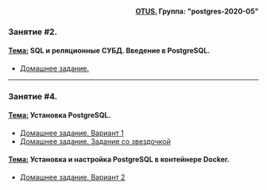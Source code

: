 <div align="right"><h4><a href="https://otus.ru/">OTUS.</a> Группа: "postgres-2020-05"</div>

### **Занятие #2.**
#### <u>Тема:</u> SQL и реляционные СУБД. Введение в PostgreSQL.
- [Домашнее задание.](https://github.com/radchenkoam/OTUS-postgres-2020-05/blob/dev/lessons/lesson%20%232%20homework.md "Ctrl+click - new tab")
***
### **Занятие #4.**
#### <u>Тема:</u> Установка PostgreSQL. 
- [Домашнее задание. Вариант 1](https://github.com/radchenkoam/OTUS-postgres-2020-05/blob/dev/lessons/lesson%20%234%20homework%201%20var.md "Ctrl+click - new tab")
- [Домашнее задание. Задание со звездочкой](https://github.com/radchenkoam/OTUS-postgres-2020-05/blob/dev/lessons/lesson%20%234%20homework%201%20var%20asterisk.md "Ctrl+click - new tab")
#### <u>Тема:</u> Установка и настройка PostgreSQL в контейнере Docker. 
- [Домашнее задание. Вариант 2](https://github.com/radchenkoam/OTUS-postgres-2020-05/blob/dev/lessons/lesson%20%234%20homework%202%20var.md "Ctrl+click - new tab")

